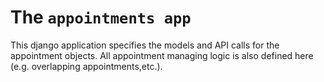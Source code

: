 # The `appointments app`

This django application specifies the models and API calls for the appointment objects. All appointment managing
logic is also defined here (e.g. overlapping appointments,etc.).
